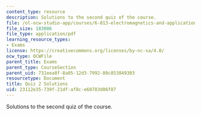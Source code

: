 ```yaml
---
content_type: resource
description: Solutions to the second quiz of the course.
file: /ol-ocw-studio-app/courses/6-013-electromagnetics-and-applications-fall-2005/23112e35739f21dfaf8ce60783d06f87_q2_solution.pdf
file_size: 183086
file_type: application/pdf
learning_resource_types:
- Exams
license: https://creativecommons.org/licenses/by-nc-sa/4.0/
ocw_type: OCWFile
parent_title: Exams
parent_type: CourseSection
parent_uid: 731eea8f-8a05-12d3-7992-80c853849303
resourcetype: Document
title: Quiz 2 Solutions
uid: 23112e35-739f-21df-af8c-e60783d06f87
---
```

Solutions to the second quiz of the course.
